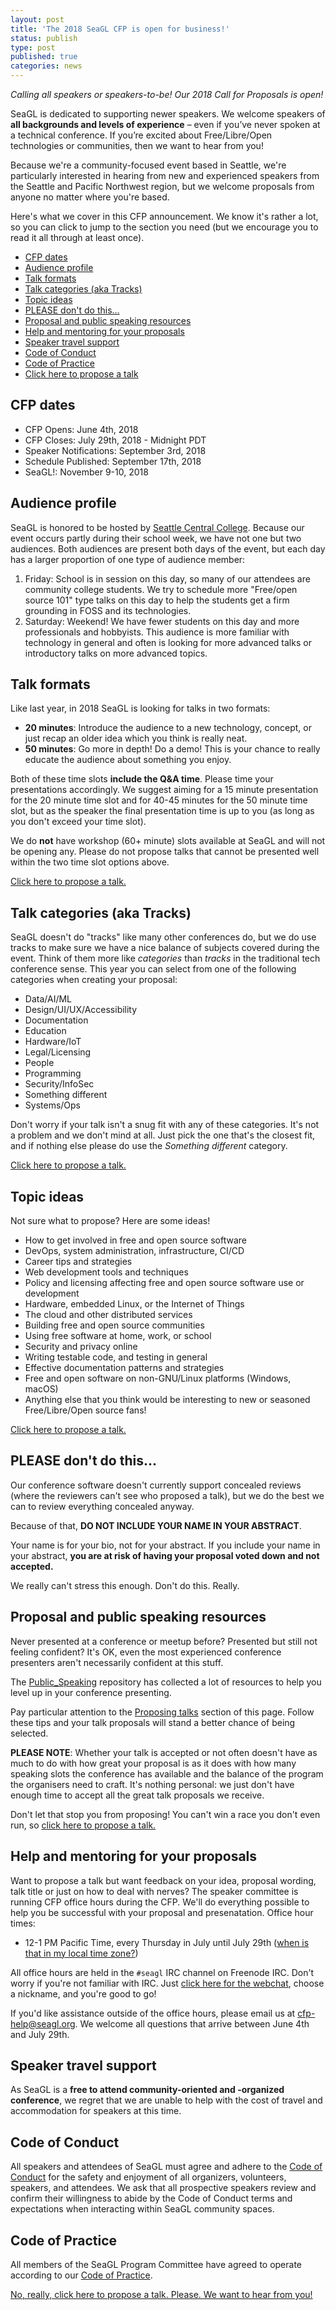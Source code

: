 ```yaml
---
layout: post
title: 'The 2018 SeaGL CFP is open for business!'
status: publish
type: post
published: true
categories: news
---
```


_Calling all speakers or speakers-to-be! Our 2018 Call for Proposals is open!_

SeaGL is dedicated to supporting newer speakers. We welcome speakers of **all backgrounds and levels of experience** – even if you’ve never spoken at a technical conference. If you’re excited about Free/Libre/Open technologies or communities, then we want to hear from you!

Because we're a community-focused event based in Seattle, we're particularly interested in hearing from new and experienced speakers from the Seattle and Pacific Northwest region, but we welcome proposals from anyone no matter where you're based.

Here's what we cover in this CFP announcement. We know it's rather a lot, so you can click to jump to the section you need (but we encourage you to read it all through at least once).

* [CFP dates](#dates)
* [Audience profile](#audience)
* [Talk formats](#formats)
* [Talk categories (aka Tracks)](#tracks)
* [Topic ideas](#ideas)
* [PLEASE don't do this…](#nope)
* [Proposal and public speaking resources](#resources)
* [Help and mentoring for your proposals](#help)
* [Speaker travel support](#travel)
* [Code of Conduct](#coc)
* [Code of Practice](#cop)
* [Click here to propose a talk](https://osem.seagl.org/conferences/seagl2018/program/proposals)

## CFP dates <a name="dates"></a>

* CFP Opens: June 4th, 2018
* CFP Closes: July 29th, 2018 - Midnight PDT
* Speaker Notifications: September 3rd, 2018
* Schedule Published: September 17th, 2018
* SeaGL!: November 9-10, 2018

## Audience profile <a name="audience"></a>

SeaGL is honored to be hosted by [Seattle Central College](https://seattlecentral.edu/). Because our event occurs partly during their school week, we have not one but two audiences. Both audiences are present both days of the event, but each day has a larger proportion of one type of audience member:

1. Friday: School is in session on this day, so many of our attendees are community college students. We try to schedule more "Free/open source 101" type talks on this day to help the students get a firm grounding in FOSS and its technologies.
1. Saturday: Weekend! We have fewer students on this day and more professionals and hobbyists. This audience is more familiar with technology in general and often is looking for more advanced talks or introductory talks on more advanced topics.

## Talk formats <a name="formats"></a>

Like last year, in 2018 SeaGL is looking for talks in two formats:

* **20 minutes**: Introduce the audience to a new technology, concept, or just recap an older idea which you think is really neat.
* **50 minutes**: Go more in depth! Do a demo! This is your chance to really educate the audience about something you enjoy.

Both of these time slots **include the Q&A time**. Please time your presentations accordingly. We suggest aiming for a 15 minute presentation for the 20 minute time slot and for 40-45 minutes for the 50 minute time slot, but as the speaker the final presentation time is up to you (as long as you don't exceed your time slot).

We do **not** have workshop (60+ minute) slots available at SeaGL and will not be opening any. Please do not propose talks that cannot be presented well within the two time slot options above.

[Click here to propose a talk.](https://osem.seagl.org/conferences/seagl2018/program/proposals)

## Talk categories (aka Tracks) <a name="tracks"></a>

SeaGL doesn't do "tracks" like many other conferences do, but we do use tracks to make sure we have a nice balance of subjects covered during the event. Think of them more like _categories_ than _tracks_ in the traditional tech conference sense. This year you can select from one of the following categories when creating your proposal:

* Data/AI/ML
* Design/UI/UX/Accessibility
* Documentation
* Education
* Hardware/IoT
* Legal/Licensing
* People
* Programming
* Security/InfoSec
* Something different
* Systems/Ops

Don't worry if your talk isn't a snug fit with any of these categories. It's not a problem and we don't mind at all. Just pick the one that's the closest fit, and if nothing else please do use the _Something different_ category.

[Click here to propose a talk.](https://osem.seagl.org/conferences/seagl2018/program/proposals)

## Topic ideas <a name="ideas"></a>

Not sure what to propose? Here are some ideas!

* How to get involved in free and open source software
* DevOps, system administration, infrastructure, CI/CD
* Career tips and strategies
* Web development tools and techniques
* Policy and licensing affecting free and open source software use or development
* Hardware, embedded Linux, or the Internet of Things
* The cloud and other distributed services
* Building free and open source communities
* Using free software at home, work, or school
* Security and privacy online
* Writing testable code, and testing in general
* Effective documentation patterns and strategies
* Free and open software on non-GNU/Linux platforms (Windows, macOS)
* Anything else that you think would be interesting to new or seasoned Free/Libre/Open source fans!

[Click here to propose a talk.](https://osem.seagl.org/conferences/seagl2018/program/proposals)

## PLEASE don't do this… <a name="nope"></a>

Our conference software doesn't currently support concealed reviews (where the reviewers can't see who proposed a talk), but we do the best we can to review everything concealed anyway.

Because of that, **DO NOT INCLUDE YOUR NAME IN YOUR ABSTRACT**. 

Your name is for your bio, not for your abstract. If you include your name in your abstract, **you are at risk of having your proposal voted down and not accepted.**

We really can't stress this enough. Don't do this. Really.

## Proposal and public speaking resources <a name="resources"></a>

Never presented at a conference or meetup before? Presented but still not feeling confident? It's OK, even the most experienced conference presenters aren't necessarily confident at this stuff.

The [Public_Speaking](https://github.com/vmbrasseur/Public_Speaking) repository has collected a lot of resources to help you level up in your conference presenting.

Pay particular attention to the [Proposing talks](https://github.com/vmbrasseur/Public_Speaking#proposing-talks) section of this page. Follow these tips and your talk proposals will stand a better chance of being selected.

**PLEASE NOTE**: Whether your talk is accepted or not often doesn't have as much to do with how great your proposal is as it does with how many speaking slots the conference has available and the balance of the program the organisers need to craft. It's nothing personal: we just don't have enough time to accept all the great talk proposals we receive.

Don't let that stop you from proposing! You can't win a race you don't even run, so [click here to propose a talk.](https://osem.seagl.org/conferences/seagl2018/program/proposals)

## Help and mentoring for your proposals <a name="help"></a>

Want to propose a talk but want feedback on your idea, proposal wording, talk title or just on how to deal with nerves? The speaker committee is running CFP office hours during the CFP. We'll do everything possible to help you be successful with your proposal and presenatation. Office hour times: 

* 12-1 PM Pacific Time, every Thursday in July until July 29th ([when is that in my local time zone?](https://everytimezone.com/#2018-7-5,420,b8jj))

All office hours are held in the `#seagl` IRC channel on Freenode IRC. Don't worry if you're not familiar with IRC. Just [click here for the webchat](https://webchat.freenode.net/?channels=%23seagl), choose a nickname, and you're good to go!

If you'd like assistance outside of the office hours, please email us at [cfp-help@seagl.org](mailto:cfp-help@seagl.org). We welcome all questions that arrive between June 4th and July 29th.

## Speaker travel support <a name="travel"></a>

As SeaGL is a **free to attend community-oriented and -organized conference**, we regret that we are unable to help with the cost of travel and accommodation for speakers at this time.

## Code of Conduct <a name="coc"></a>

All speakers and attendees of SeaGL must agree and adhere to the [Code of Conduct](http://seagl.org/code_of_conduct.html) for the safety and enjoyment of all organizers, volunteers, speakers, and attendees. We ask that all prospective speakers review and confirm their willingness to abide by the Code of Conduct terms and expectations when interacting within SeaGL community spaces. 

## Code of Practice <a name="cop"></a>

All members of the SeaGL Program Committee have agreed to operate according to our [Code of Practice](http://seagl.org/news/2018/04/09/code_of_practice.html).

[No, really, click here to propose a talk. Please. We want to hear from you!](https://osem.seagl.org/conferences/seagl2018/program/proposals)

